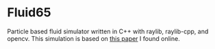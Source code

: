# Fluid65
Particle based fluid simulator written in C++ with raylib, raylib-cpp, and opencv. This simulation is based on [this paper](https://matthias-research.github.io/pages/publications/sca03.pdf) I found online.
